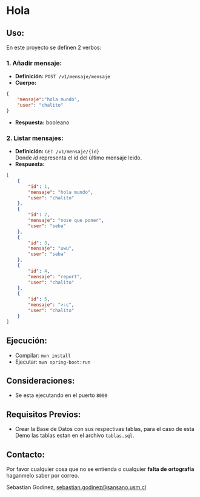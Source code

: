 # Hola

## Uso:
En este proyecto se definen 2 verbos:
### 1. Añadir mensaje:
- **Definición:** `POST /v1/mensaje/mensaje`
- **Cuerpo:**
```JSON
{
    "mensaje":"hola mundo",
    "user": "chalito"
}
```
- **Respuesta:** booleano
### 2. Listar mensajes:
- **Definición:** `GET /v1/mensaje/{id}`\
Donde _id_ representa el id del último mensaje leido.
- **Respuesta:**
```JSON
[
    {
        "id": 1,
        "mensaje": "hola mundo",
        "user": "chalito"
    },
    {
        "id": 2,
        "mensaje": "nose que poner",
        "user": "seba"
    },
    {
        "id": 3,
        "mensaje": "uwu",
        "user": "seba"
    },
    {
        "id": 4,
        "mensaje": "report",
        "user": "chalito"
    },
    {
        "id": 5,
        "mensaje": ">:c",
        "user": "chalito"
    }
]
```

## Ejecución:
- Compilar: `mvn install`
- Ejecutar: `mvn spring-boot:run`

## Consideraciones:
- Se esta ejecutando en el puerto `8000`

## Requisitos Previos:
- Crear la Base de Datos con sus respectivas tablas, para el caso de esta Demo las tablas estan en el archivo `tablas.sql`.

## Contacto:
Por favor cualquier cosa que no se entienda o cualquier **falta de ortografía** haganmelo saber por correo.

Sebastian Godínez, sebastian.godinez@sansano.usm.cl